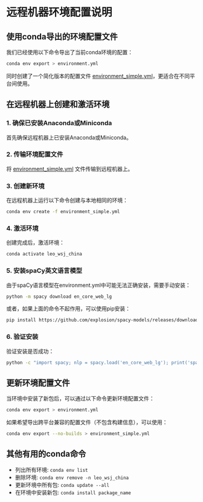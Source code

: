 # 远程机器环境配置说明

## 使用conda导出的环境配置文件

我们已经使用以下命令导出了当前conda环境的配置：

```bash
conda env export > environment.yml
```

同时创建了一个简化版本的配置文件 [environment_simple.yml](file:///C:/Users/liuma/Projects/LEO_WSJ_China/environment_simple.yml)，更适合在不同平台间使用。

## 在远程机器上创建和激活环境

### 1. 确保已安装Anaconda或Miniconda

首先确保远程机器上已安装Anaconda或Miniconda。

### 2. 传输环境配置文件

将 [environment_simple.yml](file:///C:/Users/liuma/Projects/LEO_WSJ_China/environment_simple.yml) 文件传输到远程机器上。

### 3. 创建新环境

在远程机器上运行以下命令创建与本地相同的环境：

```bash
conda env create -f environment_simple.yml
```

### 4. 激活环境

创建完成后，激活环境：

```bash
conda activate leo_wsj_china
```

### 5. 安装spaCy英文语言模型

由于spaCy语言模型在environment.yml中可能无法正确安装，需要手动安装：

```bash
python -m spacy download en_core_web_lg
```

或者，如果上面的命令不起作用，可以使用pip安装：

```bash
pip install https://github.com/explosion/spacy-models/releases/download/en_core_web_lg-3.8.0/en_core_web_lg-3.8.0-py3-none-any.whl
```

### 6. 验证安装

验证安装是否成功：

```bash
python -c "import spacy; nlp = spacy.load('en_core_web_lg'); print('spaCy和语言模型安装成功')"
```

## 更新环境配置文件

当环境中安装了新包后，可以通过以下命令更新环境配置文件：

```bash
conda env export > environment.yml
```

如果希望导出跨平台兼容的配置文件（不包含构建信息），可以使用：

```bash
conda env export --no-builds > environment_simple.yml
```

## 其他有用的conda命令

- 列出所有环境: `conda env list`
- 删除环境: `conda env remove -n leo_wsj_china`
- 更新环境中所有包: `conda update --all`
- 在环境中安装新包: `conda install package_name`